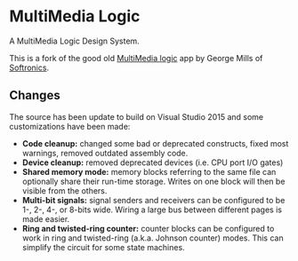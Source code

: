 # MultiMedia Logic

A MultiMedia Logic Design System.

This is a fork of the good old
[MultiMedia logic](http://www.softronix.com/logic.html) app by George Mills
of [Softronics](http://www.softronix.com).

## Changes

The source has been update to build on Visual Studio 2015 and some
customizations have been made:

  * **Code cleanup:** changed some bad or deprecated constructs, fixed most
    warnings, removed outdated assembly code.
  * **Device cleanup:** removed deprecated devices (i.e. CPU port I/O gates)
  * **Shared memory mode:** memory blocks referring to the same file can
    optionally share their run-time storage. Writes on one block will then be
    visible from the others.
  * **Multi-bit signals:** signal senders and receivers can be configured
    to be 1-, 2-, 4-, or 8-bits wide. Wiring a large bus between different
    pages is made easier.
  * **Ring and twisted-ring counter:** counter blocks can be configured to
    work in ring and twisted-ring (a.k.a. Johnson counter) modes. This can
    simplify the circuit for some state machines.
